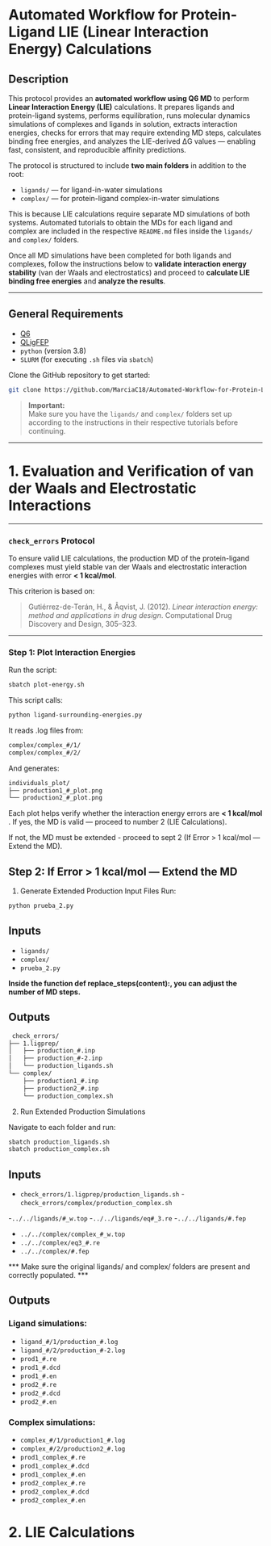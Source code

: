 # Automated Workflow for Protein-Ligand LIE (Linear Interaction Energy) Calculations

## Description

This protocol provides an **automated workflow using Q6 MD** to perform **Linear Interaction Energy (LIE)** calculations. It prepares ligands and protein-ligand systems, performs equilibration, runs molecular dynamics simulations of complexes and ligands in solution, extracts interaction energies, checks for errors that may require extending MD steps, calculates binding free energies, and analyzes the LIE-derived ΔG values — enabling fast, consistent, and reproducible affinity predictions.

The protocol is structured to include **two main folders** in addition to the root:

- `ligands/` — for ligand-in-water simulations
- `complex/` — for protein-ligand complex-in-water simulations

This is because LIE calculations require separate MD simulations of both systems. Automated tutorials to obtain the MDs for each ligand and complex are included in the respective `README.md` files inside the `ligands/` and `complex/` folders.

Once all MD simulations have been completed for both ligands and complexes, follow the instructions below to **validate interaction energy stability** (van der Waals and electrostatics) and proceed to **calculate LIE binding free energies** and **analyze the results**.

---

## General Requirements

- [Q6](https://github.com/qusers/Q6/tree/master)
- [QLigFEP](https://github.com/qusers/qligfep/tree/master)
- `python` (version 3.8)
- `SLURM` (for executing `.sh` files via `sbatch`)

Clone the GitHub repository to get started:

```bash
git clone https://github.com/MarciaC18/Automated-Workflow-for-Protein-Ligand-LIE-Linear-Interaction-Energy-Calculations
```
> **Important:**  
> Make sure you have the `ligands/` and `complex/` folders set up according to the instructions in their respective tutorials before continuing.
---
# 1. Evaluation and Verification of van der Waals and Electrostatic Interactions
---

### `check_errors` Protocol

To ensure valid LIE calculations, the production MD of the protein-ligand complexes must yield stable van der Waals and electrostatic interaction energies with error **< 1 kcal/mol**.

This criterion is based on:

> Gutiérrez-de-Terán, H., & Åqvist, J. (2012). *Linear interaction energy: method and applications in drug design*. Computational Drug Discovery and Design, 305–323.

---

### Step 1: Plot Interaction Energies

Run the script:

```bash
sbatch plot-energy.sh
```
This script calls:

```bash
python ligand-surrounding-energies.py
```
It reads .log files from:
```bash
complex/complex_#/1/
complex/complex_#/2/
```
And generates:
```bash
individuals_plot/
├── production1_#_plot.png
└── production2_#_plot.png
```
Each plot helps verify whether the interaction energy errors are **< 1 kcal/mol** .
If yes, the MD is valid — proceed to number 2 (LIE Calculations).

If not, the MD must be extended - proceed to sept 2 (If Error > 1 kcal/mol — Extend the MD).

## Step 2: If Error > 1 kcal/mol — Extend the MD

1. Generate Extended Production Input Files
Run:
```bash
python prueba_2.py
```
## Inputs

- `ligands/`
- `complex/`
- `prueba_2.py`

 **Inside the function def replace_steps(content):, you can adjust the number of MD steps.**

 ## Outputs

```bash
 check_errors/
├── 1.ligprep/
│   ├── production_#.inp
│   ├── production_#-2.inp
│   └── production_ligands.sh
└── complex/
    ├── production1_#.inp
    ├── production2_#.inp
    └── production_complex.sh
```
    
2. Run Extended Production Simulations

Navigate to each folder and run:

```bash
sbatch production_ligands.sh
sbatch production_complex.sh
```

## Inputs
- `check_errors/1.ligprep/production_ligands.sh`
-`check_errors/complex/production_complex.sh`

-`../../ligands/#_w.top`
-`../../ligands/eq#_3.re`
-`../../ligands/#.fep`

- `../../complex/complex_#_w.top`
- `../../complex/eq3_#.re`
- `../../complex/#.fep`

*** Make sure the original ligands/ and complex/ folders are present and correctly populated. ***

## Outputs

### Ligand simulations:

- `ligand_#/1/production_#.log`
- `ligand_#/2/production_#-2.log`
- `prod1_#.re`
- `prod1_#.dcd`
- `prod1_#.en`
- `prod2_#.re`
- `prod2_#.dcd`
- `prod2_#.en`

### Complex simulations:
- `complex_#/1/production1_#.log`
- `complex_#/2/production2_#.log`
- `prod1_complex_#.re`
- `prod1_complex_#.dcd`
- `prod1_complex_#.en`
- `prod2_complex_#.re`
- `prod2_complex_#.dcd`
- `prod2_complex_#.en`

# 2. LIE Calculations











